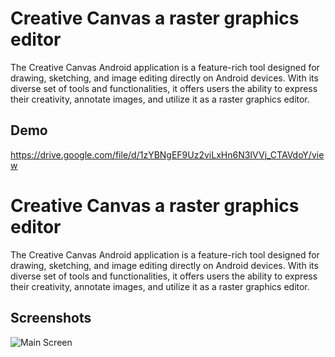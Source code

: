 
# Creative Canvas a raster graphics editor

The Creative Canvas Android application is a feature-rich tool designed for drawing, sketching, and image editing directly on Android devices. With its diverse set of tools and functionalities, it offers users the ability to express their creativity, annotate images, and utilize it as a raster graphics editor.


## Demo

https://drive.google.com/file/d/1zYBNgEF9Uz2viLxHn6N3IVVj_CTAVdoY/view
# Creative Canvas a raster graphics editor

The Creative Canvas Android application is a feature-rich tool designed for drawing, sketching, and image editing directly on Android devices. With its diverse set of tools and functionalities, it offers users the ability to express their creativity, annotate images, and utilize it as a raster graphics editor.


## Screenshots

![Main Screen](/relative/path/to/img.jpg?raw=true "Optional Title")

